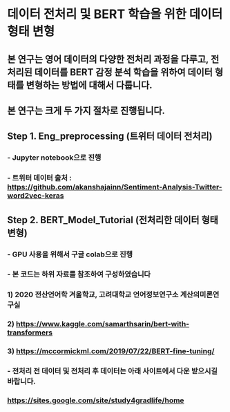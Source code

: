 # 데이터 전처리 및 BERT 학습을 위한 데이터 형태 변형 

## 본 연구는 영어 데이터의 다양한 전처리 과정을 다루고, 전처리된 데이터를 BERT 감정 분석 학습을 위하여 데이터 형태를 변형하는 방법에 대해서 다룹니다. 

## 본 연구는 크게 두 가지 절차로 진행됩니다. 

## Step 1. Eng_preprocessing (트위터 데이터 전처리)  

### - Jupyter notebook으로 진행
### - 트위터 데이터 출처 : https://github.com/akanshajainn/Sentiment-Analysis-Twitter-word2vec-keras


## Step 2. BERT_Model_Tutorial (전처리한 데이터 형태 변형)

### - GPU 사용을 위해서 구글 colab으로 진행 

### - 본 코드는 하위 자료를 참조하여 구성하였습니다

### 1) 2020 전산언어학 겨울학교, 고려대학교 언어정보연구소 계산의미론연구실

### 2) https://www.kaggle.com/samarthsarin/bert-with-transformers

### 3) https://mccormickml.com/2019/07/22/BERT-fine-tuning/


### - 전처리 전 데이터 및 전처리 후 데이터는 아래 사이트에서 다운 받으시길 바랍니다. 
### 	https://sites.google.com/site/study4gradlife/home
